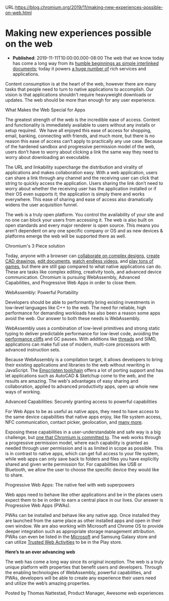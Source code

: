 URL:https://blog.chromium.org/2019/11/making-new-experiences-possible-on-web.html
# Making new experiences possible on the web
- **Published**: 2019-11-11T10:00:00.000-08:00
The web that we know today has come a long way from its [humble beginnings as simple interlinked documents](http://info.cern.ch/hypertext/WWW/TheProject.html); today it powers [a huge number of](http://xkcd.com/934/) rich services and applications.

  

Content consumption is at the heart of the web, however there are many tasks that people need to turn to native applications to accomplish. Our vision is that applications shouldn't require heavyweight downloads or updates. The web should be more than enough for any user experience.

  
  

What Makes the Web Special for Apps

The greatest strength of the web is the incredible ease of access. Content and functionality is immediately available to users without any installs or setup required.  We have all enjoyed this ease of access for shopping, email, banking, connecting with friends, and much more, but there is no reason this ease of access can’t apply to practically any use case. Because of the hardened sandbox and progressive permission model of the web, users don’t have to worry about clicking a link the same way they need to worry about downloading an executable.

The URL and linkability supercharge the distribution and virality of applications and makes collaboration easy. With a web application, users can share a link through any channel and the receiving user can click that string to quickly access the application. Users sharing the link don’t need to worry about whether the receiving user has the application installed or if their OS even supports it; the application is simply there and works everywhere. This ease of sharing and ease of access also dramatically widens the user acquisition funnel.

The web is a truly open platform. You control the availability of your site and no one can block your users from accessing it. The web is also built on open standards and every major renderer is open source. This means you aren’t dependent on any one specific company or OS and as new devices & platforms emerge the web will be supported there as well.



  

Chromium's 3 Piece solution

Today, anyone with a browser can [collaborate on complex designs](http://figma.com/), [create CAD drawings](http://web.autocad.com/), [edit documents](https://www.google.com/docs/about/), [watch endless videos](http://youtube.com/), and [play tons of games](https://poki.com/), but there are still gap compared to what native applications can do. These are tasks like complex editing, creativity tools, and advanced device communication. Chromium is pursuing WebAssembly, Advanced Capabilities, and Progressive Web Apps in order to close them.



  

WebAssembly: Powerful Portability

Developers should be able to performantly bring existing investments in low-level languages like C++ to the web. The need for reliable, high performance for demanding workloads has also been a reason some apps avoid the web. Our answer to both these needs is WebAssembly.

WebAssembly uses a combination of low-level primitives and strong static typing to deliver predictable performance for low-level code, avoiding the [performance cliffs](https://v8.dev/blog/react-cliff) and GC pauses. With additions like [threads](https://developers.google.com/web/updates/2018/10/wasm-threads) and SIMD, applications can make full use of modern, multi-core processors with advanced instruction sets.

  
Because WebAssembly is a compilation target, it allows developers to bring their existing applications and libraries to the web without rewriting in JavaScript. The [Emscripten toolchain](http://emscripten.org/) offers a lot of porting support and has let applications such as AutoCAD & Sketchup come to the web, and the results are amazing. The web's advantages of easy sharing and collaboration, applied to advanced productivity apps, open up whole new ways of working.



  

Advanced Capabilities: Securely granting access to powerful capabilities

For Web Apps to be as useful as native apps, they need to have access to the same device capabilities that native apps enjoy, like file system access, NFC communication, contact picker, geolocation, and [many more](https://goo.gle/fugu-api-tracker).

  

Exposing these capabilities in a user-understandable and safe way is a big challenge, but [one that Chromium is committed to](https://blog.chromium.org/2018/11/our-commitment-to-more-capable-web.html). The web works through a progressive permission model, where each capability is granted as needed through user permission and is as limited in scope as possible. This is in contrast to native apps, which can get full access to your file system, while web apps can only save back to folders and files you have explicitly shared and given write permission for. For capabilities like USB or Bluetooth, we allow the user to choose the specific device they would like to share.

  
  
  

Progressive Web Apps: The native feel with web superpowers

Web apps need to behave like other applications and be in the places users expect them to be in order to earn a central place in our lives. Our answer is Progressive Web Apps (PWAs).

PWAs can be installed and behave like any native app. Once installed they are launched from the same place as other installed apps and open in their own window. We are also working with Microsoft and Chrome OS to provide deeper integration such as appropriate storage management attribution. PWAs can even be listed in the [Microsoft](https://docs.microsoft.com/en-us/microsoft-edge/progressive-web-apps/microsoft-store) and Samsung Galaxy store and can utilize [Trusted Web Activities](https://developers.google.com/web/updates/2019/02/using-twa) to be in the Play store.

  
  
  

**Here’s to an ever advancing web**

The web has come a long way since its original inception. The web is a truly unique platform with properties that benefit users and developers. Through the enabling technologies of WebAssembly, powerful capabilities, and PWAs, developers will be able to create any experience their users need and utilize the web’s amazing properties.

Posted by Thomas Nattestad, Product Manager, Awesome web experiences